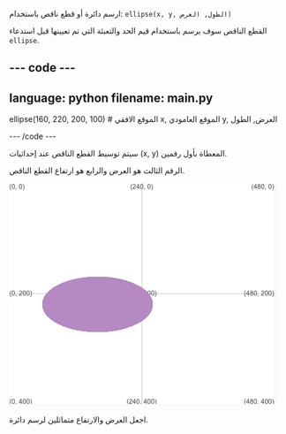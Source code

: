 
ارسم دائرة أو قطع ناقص باستخدام: `ellipse(x, y, الطول, العرض)`

القطع الناقص سوف يرسم باستخدام قيم الحد والتعبئة التي تم تعيينها قبل استدعاء `ellipse`.

--- code ---
---
language: python
filename: main.py
---

  ellipse(160, 220, 200, 100) # الموقع الافقي x, الموقع العامودي y, العرض, الطول

--- /code ---

سيتم توسيط القطع الناقص عند إحداثيات (x, y) المعطاة بأول رقمين.

الرقم الثالث هو العرض والرابع هو ارتفاع القطع الناقص.

![تُظهر منطقة الإخراج شكلًا بيضاويًا متمركزًا حول x 160 ، و y 220 بعرض 200 وارتفاع 100](images/example.png)

اجعل العرض والارتفاع متماثلين لرسم دائرة.
